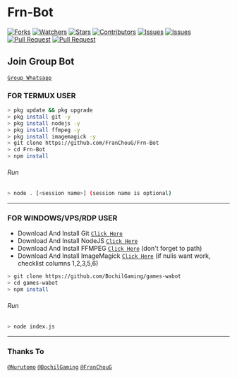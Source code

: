 # Frn-Bot
<a href="https://github.com/FranChouG/Frn-Bot/network/members"><img title="Forks" src="https://img.shields.io/github/forks/FranChouG/Frn-Bot?label=Forks&color=blue&style=flat-square"></a>
<a href="https://github.com/FranChouG/Frn-Bot/watcher"><img title="Watchers" src="https://img.shields.io/github/watchers/FranChouG/Frn-Bot?label=Watchers&color=green&style=flat-square"></a>
<a href="https://github.com/FranChouG/Frn-Bot/stargazers"><img title="Stars" src="https://img.shields.io/github/stars/FranChouG/Frn-Bot?label=Stars&color=yellow&style=flat-square"></a>
<a href="https://github.com/FranChouG/Frn-Bot/graphs/contributors"><img title="Contributors" src="https://img.shields.io/github/contributors/FranChouG/Frn-Bot?label=Contributors&color=blue&style=flat-square"></a>
<a href="https://github.com/FranChouG/Frn-Bot/issues"><img title="Issues" src="https://img.shields.io/github/issues/FranChouG/Frn-Bot?label=Issues&color=success&style=flat-square"></a>
<a href="https://github.com/FranChouG/Frn-Bot/issues?q=is%3Aissue+is%3Aclosed"><img title="Issues" src="https://img.shields.io/github/issues-closed/FranChouG/Frn-Bot?label=Issues&color=red&style=flat-square"></a>
<a href="https://github.com/FranChouG/Frn-Bot/pulls"><img title="Pull Request" src="https://img.shields.io/github/issues-pr/FranChouG/Frn-Bot?label=PullRequest&color=success&style=flat-square"></a>
<a href="https://github.com/FranChouG/Frn-Bot/pulls?q=is%3Apr+is%3Aclosed"><img title="Pull Request" src="https://img.shields.io/github/issues-pr-closed/FranChouG/Frn-Bot?label=PullRequest&color=red&style=flat-square"></a>

## Join Group Bot
[`Group Whatsapp`](https://chat.whatsapp.com/Doak0nzKMxsAYZ9b3lEXAl)
### FOR TERMUX USER
```bash
> pkg update && pkg upgrade
> pkg install git -y
> pkg install nodejs -y
> pkg install ffmpeg -y
> pkg install imagemagick -y
> git clone https://github.com/FranChouG/Frn-Bot
> cd Frn-Bot
> npm install
```
###### Run
```bash
> node . [<session name>] (session name is optional)
```

---------

### FOR WINDOWS/VPS/RDP USER
* Download And Install Git [`Click Here`](https://git-scm.com/downloads) <br>
* Download And Install NodeJS [`Click Here`](https://nodejs.org/en/download) <br>
* Download And Install FFMPEG [`Click Here`](https://ffmpeg.org/download.html) (don't forget to path) 
* Download And Install ImageMagick [`Click Here`](https://imagemagick.org/script/download.php) (if nulis want work,  checklist columns 1,2,3,5,6) 
```bash
> git clone https://github.com/BochilGaming/games-wabot
> cd games-wabot
> npm install
```
###### Run
```bash
> node index.js
```
--------------

### Thanks To 
[`@Nurutomo`](https://github.com/Nurutomo)
[`@BochilGaming`](https://github.com/BochilGaming)
[`@FranChouG`](https://github.com/FranChouG)
